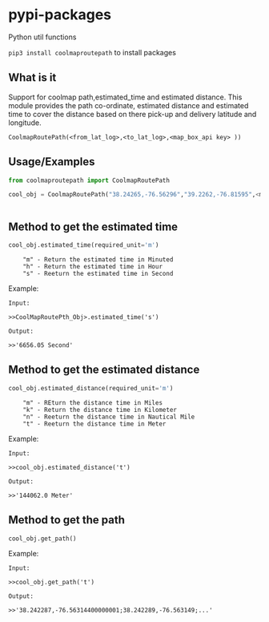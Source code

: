 # pypi-packages
Python util functions

`pip3 install coolmaproutepath` to install packages


## What is it

Support for coolmap path,estimated_time and estimated distance.
This module provides the path co-ordinate, estimated distance and estimated
time to cover the distance based on there pick-up and delivery latitude and longitude.


    CoolmapRoutePath(<from_lat_log>,<to_lat_log>,<map_box_api key> ))





## Usage/Examples

```python
from coolmaproutepath import CoolmapRoutePath

cool_obj = CoolmapRoutePath("38.24265,-76.56296","39.2262,-76.81595",<map_box_api key> ))



```
## Method to get the estimated time

```python
cool_obj.estimated_time(required_unit='m')
```
     
        "m" - Return the estimated time in Minuted
        "h" - Return the estimated time in Hour
        "s" - Reeturn the estimated time in Second


Example:
    
    Input:

    >>CoolMapRoutePth_Obj>.estimated_time('s')

    Output:

    >>'6656.05 Second'


## Method to get the estimated distance

```python
cool_obj.estimated_distance(required_unit='m')
```
     
        "m" - REturn the distance time in Miles
        "k" - Return the distance time in Kilometer
        "n" - Reeturn the distance time in Nautical Mile
        "t" - Reeturn the distance time in Meter


Example:
    
    Input:

    >>cool_obj.estimated_distance('t')

    Output:

    >>'144062.0 Meter'


## Method to get the path

```python
cool_obj.get_path()
```


Example:
    
    Input:

    >>cool_obj.get_path('t')

    Output:

    >>'38.242287,-76.56314400000001;38.242289,-76.563149;...'


